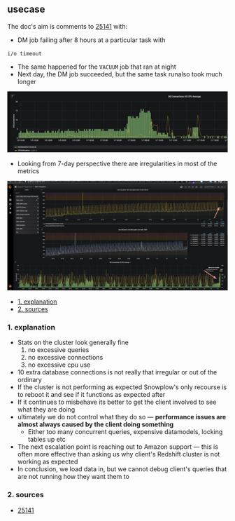 ## usecase

The doc's aim is comments to [25141](https://snowplow.zendesk.com/agent/tickets/25141) with:
*  DM job failing after 8 hours at a particular task with

```
i/o timeout
```

* The same happened for the `VACUUM` job that ran at night
* Next day, the DM job succeeded, but the same task runalso took much longer

![jobs_failed_db_connections_up](../assets/img002415.jpg)

* Looking from 7-day perspective there are irregularities in most of the metrics

![look_from_afar](../assets/img002410.jpg)

<!-- TOC -->

- [1. explanation](#1-explanation)
- [2. sources](#2-sources)

<!-- /TOC -->

### 1. explanation
* Stats on the cluster look generally fine
    1. no excessive queries
    2. no excessive connections
    3. no excessive cpu use
* 10 extra database connections is not really that irregular or out of the ordinary
* If the cluster is not performing as expected Snowplow's only recourse is to reboot it and see if it functions as expected after
* If it continues to misbehave its better to get the client involved to see what they are doing 
* ultimately we do not control what they do so — **performance issues are almost always caused by the client doing something**
    * Either too many concurrent queries, expensive datamodels, locking tables up etc
* The next escalation point is reaching out to Amazon support — this is often more effective than asking us why client's Redshift cluster is not working as expected 
* In conclusion, we load data in, but we cannot debug client's queries that are not running how they want them to

### 2. sources
* [25141](https://snowplow.zendesk.com/agent/tickets/25141)